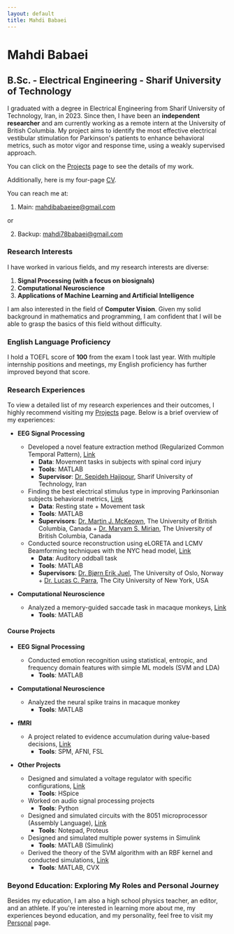 ```yaml
---
layout: default
title: Mahdi Babaei
---
```


# Mahdi Babaei
## B.Sc. - Electrical Engineering - Sharif University of Technology

I graduated with a degree in Electrical Engineering from Sharif University of Technology, Iran, in 2023. Since then, I have been an **independent researcher** and am currently working as a remote intern at the University of British Columbia. My project aims to identify the most effective electrical vestibular stimulation for Parkinson's patients to enhance behavioral metrics, such as motor vigor and response time, using a weakly supervised approach.

You can click on the [Projects](./projects.md) page to see the details of my work.

Additionally, here is my four-page [CV](/MahdiBabaei_CV.pdf).

You can reach me at: 

1. Main: [mahdibabaeiee@gmail.com](mailto:mahdibabaeiee@gmail.com) 

or 

2. Backup: [mahdi78babaei@gmail.com](mailto:mahdi78babaei@gmail.com)

### Research Interests
I have worked in various fields, and my research interests are diverse:
1. **Signal Processing (with a focus on biosignals)**
2. **Computational Neuroscience** 
3. **Applications of Machine Learning and Artificial Intelligence**

I am also interested in the field of **Computer Vision**. Given my solid background in mathematics and programming, I am confident that I will be able to grasp the basics of this field without difficulty.

### English Language Proficiency
I hold a TOEFL score of **100** from the exam I took last year. With multiple internship positions and meetings, my English proficiency has further improved beyond that score.

### Research Experiences
To view a detailed list of my research experiences and their outcomes, I highly recommend visiting my [Projects](./projects.md) page. Below is a brief overview of my experiences:

- **EEG Signal Processing**
  - Developed a novel feature extraction method (Regularized Common Temporal Pattern), [Link](./RCTP.md)
      - **Data**: Movement tasks in subjects with spinal cord injury
	  - **Tools**: MATLAB
	  - **ُSupervisor**: [Dr. Sepideh Hajipour](https://scholar.google.com/citations?user=jcH5o_IAAAAJ&hl=en), Sharif University of Technology, Iran
  - Finding the best electrical stimulus type in improving Parkinsonian subjects behavioral metrics, [Link](./UBCDenoisingPipeline.md) 
      - **Data**: Resting state + Movement task
	  - **Tools**: MATLAB
      - **ُSupervisors**: [Dr. Martin J. McKeown](https://scholar.google.com/citations?user=cBAT2tQAAAAJ&hl=en), The University of British Columbia, Canada + [Dr. Maryam	S. Mirian](https://scholar.google.com/citations?user=7etobUIAAAAJ&hl=en), The University of British Columbia, Canada  
  - Conducted source reconstruction using eLORETA and LCMV Beamforming techniques with the NYC head model, [Link](./SourceReconstruction.md)
      - **Data**: Auditory oddball task
	  - **Tools**: MATLAB
      - **ُSupervisors**: [Dr. Bjørn Erik Juel](https://scholar.google.com/citations?user=vvEltwIAAAAJ&hl=en), The University of Oslo, Norway + [Dr. Lucas C. Parra](https://scholar.google.com/citations?user=-4BM5pwAAAAJ&hl=en), The City University of New York, USA	  

- **Computational Neuroscience**
  - Analyzed a memory-guided saccade task in macaque monkeys, [Link](./IPMNDASS.md)
      - **Tools**: MATLAB

#### Course Projects 
- **EEG Signal Processing**  
  - Conducted emotion recognition using statistical, entropic, and frequency domain features with simple ML models (SVM and LDA)
	  - **Tools**: MATLAB
	  
- **Computational Neuroscience**
  - Analyzed the neural spike trains in macaque monkey
      - **Tools**: MATLAB
	  
- **fMRI**
  - A project related to evidence accumulation during value-based decisions, [Link](./fMRIProject.md)
      - **Tools**: SPM, AFNI, FSL

- **Other Projects**
  - Designed and simulated a voltage regulator with specific configurations, [Link](./CircuitProject.md)
      - **Tools**: HSpice
  - Worked on audio signal processing projects
      - **Tools**: Python	  
  - Designed and simulated circuits with the 8051 microprocessor (Assembly Language), [Link](./CAProject.md)
      - **Tools**: Notepad, Proteus
  - Designed and simulated multiple power systems in Simulink
      - **Tools**: MATLAB (Simulink)
  - Derived the theory of the SVM algorithm with an RBF kernel and conducted simulations, [Link](./SVMProject.md)
      - **Tools**: MATLAB, CVX
	  

### Beyond Education: Exploring My Roles and Personal Journey

Besides my education, I am also a high school physics teacher, an editor, and an athlete. If you're interested in learning more about me, my experiences beyond education, and my personality, feel free to visit my [Personal](./personal.md) page.







